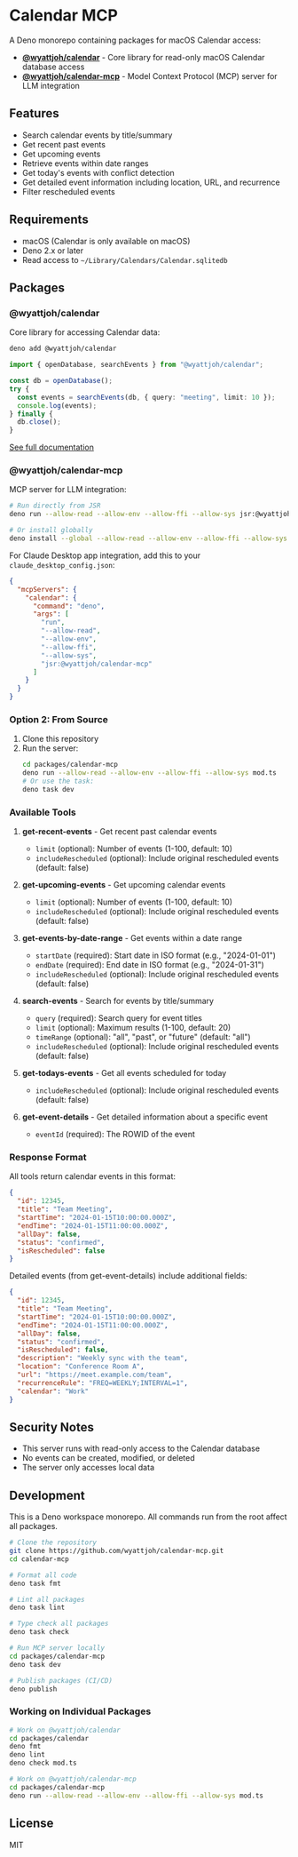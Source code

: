 # Calendar MCP

A Deno monorepo containing packages for macOS Calendar access:

- **[@wyattjoh/calendar](packages/calendar)** - Core library for read-only macOS Calendar database access
- **[@wyattjoh/calendar-mcp](packages/calendar-mcp)** - Model Context Protocol (MCP) server for LLM integration

## Features

- Search calendar events by title/summary
- Get recent past events
- Get upcoming events
- Retrieve events within date ranges
- Get today's events with conflict detection
- Get detailed event information including location, URL, and recurrence
- Filter rescheduled events

## Requirements

- macOS (Calendar is only available on macOS)
- Deno 2.x or later
- Read access to `~/Library/Calendars/Calendar.sqlitedb`

## Packages

### @wyattjoh/calendar

Core library for accessing Calendar data:

```bash
deno add @wyattjoh/calendar
```

```typescript
import { openDatabase, searchEvents } from "@wyattjoh/calendar";

const db = openDatabase();
try {
  const events = searchEvents(db, { query: "meeting", limit: 10 });
  console.log(events);
} finally {
  db.close();
}
```

[See full documentation](packages/calendar/README.md)

### @wyattjoh/calendar-mcp

MCP server for LLM integration:

```bash
# Run directly from JSR
deno run --allow-read --allow-env --allow-ffi --allow-sys jsr:@wyattjoh/calendar-mcp

# Or install globally
deno install --global --allow-read --allow-env --allow-ffi --allow-sys -n calendar-mcp jsr:@wyattjoh/calendar-mcp
```

For Claude Desktop app integration, add this to your `claude_desktop_config.json`:

```json
{
  "mcpServers": {
    "calendar": {
      "command": "deno",
      "args": [
        "run",
        "--allow-read",
        "--allow-env",
        "--allow-ffi",
        "--allow-sys",
        "jsr:@wyattjoh/calendar-mcp"
      ]
    }
  }
}
```

### Option 2: From Source

1. Clone this repository
2. Run the server:
   ```bash
   cd packages/calendar-mcp
   deno run --allow-read --allow-env --allow-ffi --allow-sys mod.ts
   # Or use the task:
   deno task dev
   ```

### Available Tools

1. **get-recent-events** - Get recent past calendar events
   - `limit` (optional): Number of events (1-100, default: 10)
   - `includeRescheduled` (optional): Include original rescheduled events (default: false)

2. **get-upcoming-events** - Get upcoming calendar events
   - `limit` (optional): Number of events (1-100, default: 10)
   - `includeRescheduled` (optional): Include original rescheduled events (default: false)

3. **get-events-by-date-range** - Get events within a date range
   - `startDate` (required): Start date in ISO format (e.g., "2024-01-01")
   - `endDate` (required): End date in ISO format (e.g., "2024-01-31")
   - `includeRescheduled` (optional): Include original rescheduled events (default: false)

4. **search-events** - Search for events by title/summary
   - `query` (required): Search query for event titles
   - `limit` (optional): Maximum results (1-100, default: 20)
   - `timeRange` (optional): "all", "past", or "future" (default: "all")
   - `includeRescheduled` (optional): Include original rescheduled events (default: false)

5. **get-todays-events** - Get all events scheduled for today
   - `includeRescheduled` (optional): Include original rescheduled events (default: false)

6. **get-event-details** - Get detailed information about a specific event
   - `eventId` (required): The ROWID of the event

### Response Format

All tools return calendar events in this format:

```json
{
  "id": 12345,
  "title": "Team Meeting",
  "startTime": "2024-01-15T10:00:00.000Z",
  "endTime": "2024-01-15T11:00:00.000Z",
  "allDay": false,
  "status": "confirmed",
  "isRescheduled": false
}
```

Detailed events (from get-event-details) include additional fields:

```json
{
  "id": 12345,
  "title": "Team Meeting",
  "startTime": "2024-01-15T10:00:00.000Z",
  "endTime": "2024-01-15T11:00:00.000Z",
  "allDay": false,
  "status": "confirmed",
  "isRescheduled": false,
  "description": "Weekly sync with the team",
  "location": "Conference Room A",
  "url": "https://meet.example.com/team",
  "recurrenceRule": "FREQ=WEEKLY;INTERVAL=1",
  "calendar": "Work"
}
```

## Security Notes

- This server runs with read-only access to the Calendar database
- No events can be created, modified, or deleted
- The server only accesses local data

## Development

This is a Deno workspace monorepo. All commands run from the root affect all packages.

```bash
# Clone the repository
git clone https://github.com/wyattjoh/calendar-mcp.git
cd calendar-mcp

# Format all code
deno task fmt

# Lint all packages
deno task lint

# Type check all packages
deno task check

# Run MCP server locally
cd packages/calendar-mcp
deno task dev

# Publish packages (CI/CD)
deno publish
```

### Working on Individual Packages

```bash
# Work on @wyattjoh/calendar
cd packages/calendar
deno fmt
deno lint
deno check mod.ts

# Work on @wyattjoh/calendar-mcp
cd packages/calendar-mcp
deno run --allow-read --allow-env --allow-ffi --allow-sys mod.ts
```

## License

MIT
